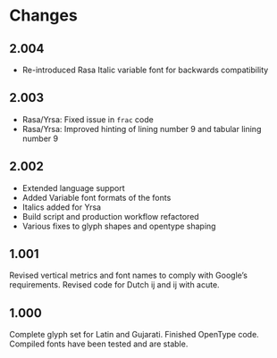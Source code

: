# Changes

## 2.004

- Re-introduced Rasa Italic variable font for backwards compatibility

## 2.003

- Rasa/Yrsa: Fixed issue in `frac` code
- Rasa/Yrsa: Improved hinting of lining number 9 and tabular lining number 9

## 2.002

- Extended language support
- Added Variable font formats of the fonts
- Italics added for Yrsa
- Build script and production workflow refactored
- Various fixes to glyph shapes and opentype shaping

## 1.001

Revised vertical metrics and font names to comply with Google’s requirements. Revised code for Dutch ij and ij with acute.

## 1.000

Complete glyph set for Latin and Gujarati. Finished OpenType code. Compiled fonts have been tested and are stable.